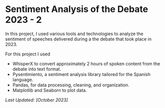 # Sentiment Analysis of the Debate 2023 - 2

In this project, I used various tools and technologies to analyze the sentiment of speeches delivered during a the debate that took place in 2023.

For this project I used
- WhisperX to convert approximately 2 hours of spoken content from the debate into text format.
- Pysentimiento, a sentiment analysis library tailored for the Spanish language.
- Pandas, for data processing, cleaning, and organization.
- Matplotlib and Seaborn to plot data.

*Last Updated: [October 2023]*
